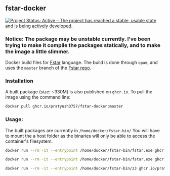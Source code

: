 ## fstar-docker
[![Project Status: Active – The project has reached a stable, usable state and is being actively developed.](https://www.repostatus.org/badges/latest/active.svg)](https://www.repostatus.org/#active)  

### Notice: The package may be unstable currently. I've been trying to make it compile the packages statically, and to make the image a little slimmer.

Docker build files for [Fstar](https://www.fstar-lang.org/) language. The build is done through `opam`, and uses the `master` branch of the [Fstar repo](https://github.com/FStarLang/FStar/tree/master).

### Installation
A built package (size: ~330M) is also published on `ghcr.io`.
To pull the image using the command line:
```bash
docker pull ghcr.io/pratyush3757/fstar-docker:master
```

### Usage:
The built packages are currently in `/home/docker/fstar-bin/`
You will have to mount the a host folder as the binaries will only be 
able to access the container's filesystem.
```bash
docker run --rm -it --entrypoint /home/docker/fstar-bin/fstar.exe ghcr.io/pratyush3757/fstar-docker:master

docker run --rm -it --entrypoint /home/docker/fstar-bin/fstar.exe ghcr.io/pratyush3757/fstar-docker:master --version

docker run --rm -it --entrypoint /home/docker/fstar-bin/z3 ghcr.io/pratyush3757/fstar-docker:master --version
```
